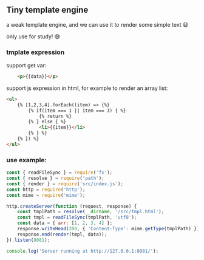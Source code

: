 ## Tiny template engine

a weak template engine, and we can use it to render some simple text 😆

only use for study! 😅

### tmplate expression

support get var: 
```html
    <p>{{data}}</p>
```

support js expression in html, for example to render an array list:
```html
<ul>
    {% [1,2,3,4].forEach((item) => {%}
        {% if(item === 1 || item === 3) { %}
            {% return %}
        {% } else { %}
            <li>{{item}}</li>
        {% } %}
    {% }) %}
</ul>
```

### use example:
```js
const { readFileSync } = require('fs');
const { resolve } = require('path');
const { render } = require('src/index.js');
const http = require('http');
const mime = require('mime');

http.createServer(function (request, response) {
    const tmplPath = resolve(__dirname, '/src/tmpl.html');
    const tmpl = readFileSync(tmplPath, 'utf8');
    const data = { arr: [1, 2, 3, 4] };
    response.writeHead(200, { 'Content-Type': mime.getType(tmplPath) });
    response.end(render(tmpl, data));
}).listen(8081);

console.log('Server running at http://127.0.0.1:8081/');
```
